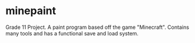 # minepaint
Grade 11 Project. A paint program based off the game "Minecraft".
Contains many tools and has a functional save and load system.
